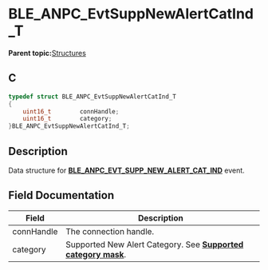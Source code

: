 # BLE\_ANPC\_EvtSuppNewAlertCatInd\_T

**Parent topic:**[Structures](GUID-4E49A4DF-FDD3-40FC-801F-BF51C85F516A.md)

## C

```c
typedef struct BLE_ANPC_EvtSuppNewAlertCatInd_T
{
    uint16_t        connHandle;
    uint16_t        category;
}BLE_ANPC_EvtSuppNewAlertCatInd_T;
```

## Description

Data structure for **[BLE\_ANPC\_EVT\_SUPP\_NEW\_ALERT\_CAT\_IND](GUID-6B001FFC-2FB3-4121-BBE3-7C382205F26C.md)** event.

## Field Documentation

|Field|Description|
|-----|-----------|
|connHandle|The connection handle.|
|category|Supported New Alert Category. See **[Supported category mask](GUID-A98C04B1-FF68-4A04-8EE2-7F678C83A224.md)**.|

